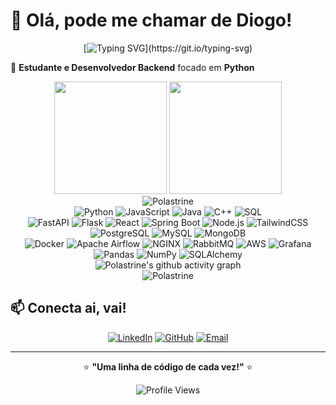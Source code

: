 # 👋 Olá, pode me chamar de Diogo!

<div align="center">
  
  [![Typing SVG](https://readme-typing-svg.demolab.com?font=Fira+Code&pause=1000&color=00D9FF&center=true&vCenter=true&width=435&lines=Receba+códigos+...;Especialista+em+Python;Dados+e+Dados;Sempre+aprendendo+coisas+novas!)](https://git.io/typing-svg)
  
</div>

🎯 **Estudante e Desenvolvedor Backend** focado em **Python**

<div align="center">
  <img height="180em" src="https://github-readme-stats.vercel.app/api?username=Polastrine&show_icons=true&theme=tokyonight&include_all_commits=true&count_private=true"/>
  <img height="180em" src="https://github-readme-stats.vercel.app/api/top-langs/?username=Polastrine&layout=compact&langs_count=8&theme=tokyonight"/>
</div>

<div align="center">
  <img src="https://github-readme-streak-stats.herokuapp.com/?user=Polastrine&theme=tokyonight" alt="Polastrine" />
</div>

<div align="center">
  <img src="https://img.shields.io/badge/Python-3776AB?style=for-the-badge&logo=python&logoColor=white" alt="Python"/>
  <img src="https://img.shields.io/badge/JavaScript-F7DF1E?style=for-the-badge&logo=javascript&logoColor=black" alt="JavaScript"/>
  <img src="https://img.shields.io/badge/Java-ED8B00?style=for-the-badge&logo=openjdk&logoColor=white" alt="Java"/>
  <img src="https://img.shields.io/badge/C++-00599C?style=for-the-badge&logo=c%2B%2B&logoColor=white" alt="C++"/>
  <img src="https://img.shields.io/badge/SQL-4479A1?style=for-the-badge&logo=postgresql&logoColor=white" alt="SQL"/>
</div>

<div align="center">
  <img src="https://img.shields.io/badge/FastAPI-009688?style=for-the-badge&logo=fastapi&logoColor=white" alt="FastAPI"/>
  <img src="https://img.shields.io/badge/Flask-000000?style=for-the-badge&logo=flask&logoColor=white" alt="Flask"/>
  <img src="https://img.shields.io/badge/React-20232A?style=for-the-badge&logo=react&logoColor=61DAFB" alt="React"/>
  <img src="https://img.shields.io/badge/Spring_Boot-F2F4F9?style=for-the-badge&logo=spring-boot" alt="Spring Boot"/>
  <img src="https://img.shields.io/badge/Node.js-43853D?style=for-the-badge&logo=node.js&logoColor=white" alt="Node.js"/>
  <img src="https://img.shields.io/badge/Tailwind_CSS-38B2AC?style=for-the-badge&logo=tailwind-css&logoColor=white" alt="TailwindCSS"/>
</div>

<div align="center">
  <img src="https://img.shields.io/badge/PostgreSQL-316192?style=for-the-badge&logo=postgresql&logoColor=white" alt="PostgreSQL"/>
  <img src="https://img.shields.io/badge/MySQL-005C84?style=for-the-badge&logo=mysql&logoColor=white" alt="MySQL"/>
  <img src="https://img.shields.io/badge/MongoDB-4EA94B?style=for-the-badge&logo=mongodb&logoColor=white" alt="MongoDB"/>
</div>

<div align="center">
  <img src="https://img.shields.io/badge/Docker-2496ED?style=for-the-badge&logo=docker&logoColor=white" alt="Docker"/>
  <img src="https://img.shields.io/badge/Apache_Airflow-017CEE?style=for-the-badge&logo=apache-airflow&logoColor=white" alt="Apache Airflow"/>
  <img src="https://img.shields.io/badge/NGINX-009639?style=for-the-badge&logo=nginx&logoColor=white" alt="NGINX"/>
  <img src="https://img.shields.io/badge/RabbitMQ-FF6600?style=for-the-badge&logo=rabbitmq&logoColor=white" alt="RabbitMQ"/>
  <img src="https://img.shields.io/badge/Amazon_AWS-FF9900?style=for-the-badge&logo=amazonaws&logoColor=white" alt="AWS"/>
  <img src="https://img.shields.io/badge/Grafana-F46800?style=for-the-badge&logo=grafana&logoColor=white" alt="Grafana"/>
</div>

<div align="center">
  <img src="https://img.shields.io/badge/Pandas-150458?style=for-the-badge&logo=pandas&logoColor=white" alt="Pandas"/>
  <img src="https://img.shields.io/badge/NumPy-013243?style=for-the-badge&logo=numpy&logoColor=white" alt="NumPy"/>
  <img src="https://img.shields.io/badge/SQLAlchemy-D71F00?style=for-the-badge&logo=sqlalchemy&logoColor=white" alt="SQLAlchemy"/>
</div>


<div align="center">
  <img src="https://github-readme-activity-graph.vercel.app/graph?username=Polastrine&theme=tokyo-night&hide_border=true" alt="Polastrine's github activity graph"/>
</div>


<div align="center">
  <img src="https://github-profile-trophy.vercel.app/?username=Polastrine&theme=tokyonight&no-frame=true&no-bg=false&margin-w=4" alt="Polastrine"/>
</div>

## 📫 Conecta ai, vai!

<div align="center">
  
  [![LinkedIn](https://img.shields.io/badge/LinkedIn-0077B5?style=for-the-badge&logo=linkedin&logoColor=white)](https://www.linkedin.com/in/diogopolastrine/)
  [![GitHub](https://img.shields.io/badge/GitHub-100000?style=for-the-badge&logo=github&logoColor=white)](https://github.com/Polastrine)
  [![Email](https://img.shields.io/badge/Email-D14836?style=for-the-badge&logo=gmail&logoColor=white)](mailto:diogo.polastrine@gmail.com)
  
</div>

---

<div align="center">
  
  ⭐ **"Uma linha de código de cada vez!"** ⭐
  
  ![Profile Views](https://komarev.com/ghpvc/?username=Polastrine&color=blueviolet&style=for-the-badge)
  
</div>
